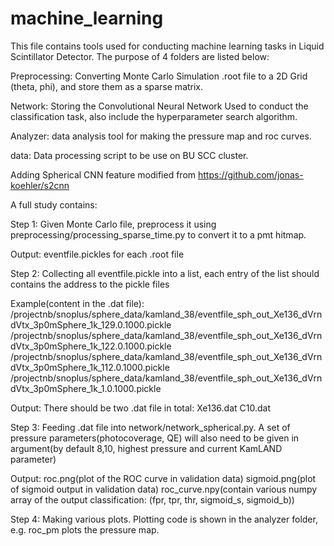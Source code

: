 # machine_learning  



This file contains tools used for conducting machine learning tasks in Liquid Scintillator Detector. The purpose of 4 folders are listed below:



Preprocessing: Converting Monte Carlo Simulation .root file to a 2D Grid (theta, phi), and store them as a sparse matrix.



Network: Storing the Convolutional Neural Network Used to conduct the classification task, also include the hyperparameter search algorithm.


Analyzer: data analysis tool for making the pressure map and roc curves.


data: Data processing script to be use on BU SCC cluster.

Adding Spherical CNN feature modified from https://github.com/jonas-koehler/s2cnn

A full study contains:




Step 1: Given Monte Carlo file, preprocess it using preprocessing/processing_sparse_time.py to convert it to a pmt hitmap.
  
  
  Output: eventfile.pickles for each .root file
  
  
  
Step 2: Collecting all eventfile.pickle into a list, each entry of the list should contains the address to the pickle files
  
  
  Example(content in the .dat file):
  /projectnb/snoplus/sphere_data/kamland_38/eventfile_sph_out_Xe136_dVrndVtx_3p0mSphere_1k_129.0.1000.pickle
  /projectnb/snoplus/sphere_data/kamland_38/eventfile_sph_out_Xe136_dVrndVtx_3p0mSphere_1k_122.0.1000.pickle
  /projectnb/snoplus/sphere_data/kamland_38/eventfile_sph_out_Xe136_dVrndVtx_3p0mSphere_1k_112.0.1000.pickle
  /projectnb/snoplus/sphere_data/kamland_38/eventfile_sph_out_Xe136_dVrndVtx_3p0mSphere_1k_1.0.1000.pickle
  
  
  Output: There should be two .dat file in total:
    Xe136.dat
    C10.dat
    
    
    
    
    
Step 3: Feeding .dat file into network/network_spherical.py. A set of pressure parameters(photocoverage, QE) will also need to                 be given in argument(by default 8,10, highest pressure and current KamLAND parameter)
  
  
  Output: 
    roc.png(plot of the ROC curve in validation data)
    sigmoid.png(plot of sigmoid output in validation data)
    roc_curve.npy(contain various numpy array of the output classification: (fpr, tpr, thr, sigmoid_s, sigmoid_b))
    
    
    
    
    
Step 4: Making various plots. Plotting code is shown in the analyzer folder, e.g. roc_pm plots the pressure map.

